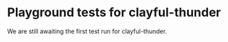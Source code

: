 # Playground tests for clayful-thunder
We are still awaiting the first test run for clayful-thunder.

